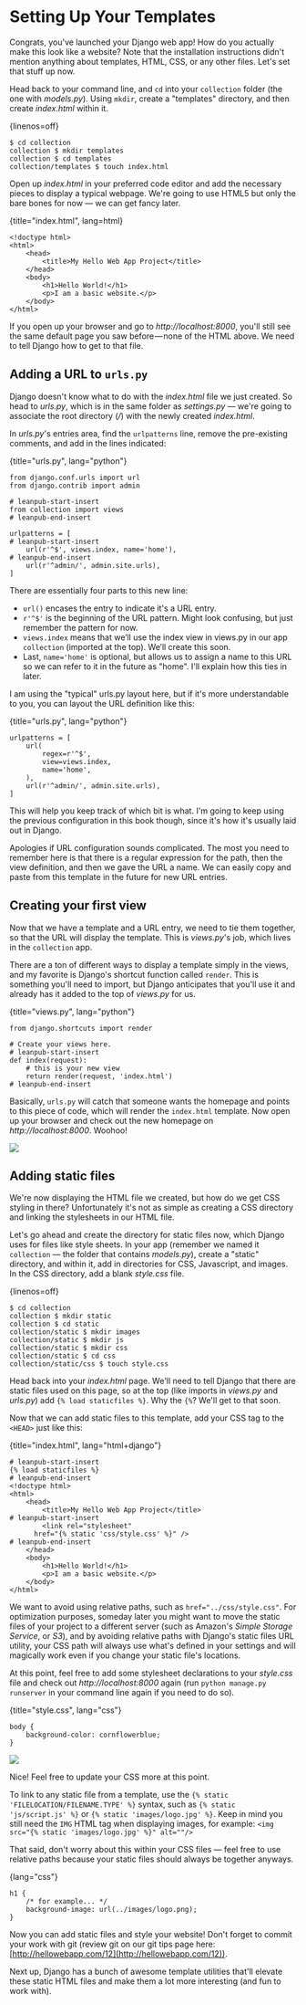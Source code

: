 # Setting Up Your Templates

Congrats, you've launched your Django web app! How do you actually make this
look like a website? Note that the installation instructions didn't mention
anything about templates, HTML, CSS, or any other files. Let's set that stuff up
now.

Head back to your command line, and `cd` into your `collection` folder (the one
with *models.py*). Using `mkdir`, create a "templates" directory, and then
create *index.html* within it.

{linenos=off}
```
$ cd collection
collection $ mkdir templates
collection $ cd templates
collection/templates $ touch index.html
```

Open up *index.html* in your preferred code editor and add the necessary pieces
to display a typical webpage. We're going to use HTML5 but only the bare bones
for now — we can get fancy later.

{title="index.html", lang=html}
```
<!doctype html>
<html>
    <head>
        <title>My Hello Web App Project</title>
    </head>
    <body>
        <h1>Hello World!</h1>
        <p>I am a basic website.</p>
    </body>
</html>
```

If you open up your browser and go to *http://localhost:8000*, you'll still see
the same default page you saw before — none of the HTML above. We need to tell
Django how to get to that file.

## Adding a URL to `urls.py`

Django doesn't know what to do with the *index.html* file we just created. So
head to *urls.py*, which is in the same folder as *settings.py* — we're going to
associate the root directory (*/*) with the newly created *index.html*.

In *urls.py*'s entries area, find the `urlpatterns` line, remove the
pre-existing comments, and add in the lines indicated:

{title="urls.py", lang="python"}
```
from django.conf.urls import url
from django.contrib import admin

# leanpub-start-insert
from collection import views
# leanpub-end-insert

urlpatterns = [
# leanpub-start-insert
    url(r'^$', views.index, name='home'),
# leanpub-end-insert
    url(r'^admin/', admin.site.urls),
]
```

There are essentially four parts to this new line:
* `url()` encases the entry to indicate it's a URL entry.
* `r'^$'`  is the beginning of the URL pattern. Might look confusing, but just
    remember the pattern for now.
* `views.index` means that we’ll use the index view in views.py in our app
    `collection` (imported at the top). We’ll create this soon.
* Last, `name='home'` is optional, but allows us to assign a name to this URL so
    we can refer to it in the future as "home". I'll explain how this ties in
    later.

I am using the "typical" urls.py layout here, but if it's more understandable to
you, you can layout the URL definition like this:

{title="urls.py", lang="python"}
```
urlpatterns = [
    url(
        regex=r'^$', 
        view=views.index,
        name='home',
    ),
    url(r'^admin/', admin.site.urls),
]
```

This will help you keep track of which bit is what. I'm going to keep using the
previous configuration in this book though, since it's how it's usually laid out
in Django.

Apologies if URL configuration sounds complicated. The most you need to remember
here is that there is a regular expression for the path, then the view
definition, and then we gave the URL a name. We can easily copy and paste from
this template in the future for new URL entries.

## Creating your first view

Now that we have a template and a URL entry, we need to tie them together, so
that the URL will display the template. This is *views.py*'s job, which lives in
the `collection` app.

There are a ton of different ways to display a template simply in the views, and
my favorite is Django's shortcut function called `render`. This is something
you'll need to import, but Django anticipates that you'll use it and already has
it added to the top of *views.py* for us.

{title="views.py", lang="python"}
```
from django.shortcuts import render

# Create your views here.
# leanpub-start-insert
def index(request): 
    # this is your new view
    return render(request, 'index.html')
# leanpub-end-insert
```

Basically, `urls.py` will catch that someone wants the homepage and points to
this piece of code, which will render the `index.html` template. Now open up
your browser and check out the new homepage on *http://localhost:8000*. Woohoo!

![](images/helloworld.png) 

## Adding static files

We're now displaying the HTML file we created, but how do we get CSS styling in
there? Unfortunately it's not as simple as creating a CSS directory and linking
the stylesheets in our HTML file.

Let's go ahead and create the directory for static files now, which Django uses
for files like style sheets. In your app (remember we named it `collection` —
the folder that contains *models.py*), create a "static" directory, and within
it, add in directories for CSS, Javascript, and images. In the CSS directory,
add a blank *style.css* file.

{linenos=off}
```
$ cd collection
collection $ mkdir static
collection $ cd static
collection/static $ mkdir images
collection/static $ mkdir js
collection/static $ mkdir css
collection/static $ cd css
collection/static/css $ touch style.css
```

Head back into your *index.html* page. We'll need to tell Django that there are
static files used on this page, so at the top (like imports in *views.py* and
*urls.py*) add `{% load staticfiles %}`. Why the `{%`? We'll get to that soon.

Now that we can add static files to this template, add your CSS tag to the
`<HEAD>` just like this:

{title="index.html", lang="html+django"}
```
# leanpub-start-insert
{% load staticfiles %}
# leanpub-end-insert
<!doctype html>
<html>
    <head>
        <title>My Hello Web App Project</title>
# leanpub-start-insert
        <link rel="stylesheet" 
      href="{% static 'css/style.css' %}" />
# leanpub-end-insert
    </head>
    <body>
        <h1>Hello World!</h1>
        <p>I am a basic website.</p>
    </body>
</html>
```

We want to avoid using relative paths, such as `href="../css/style.css"`.  For
optimization purposes, someday later you might want to move the static files of
your project to a different server (such as Amazon's *Simple Storage Service*,
or *S3*), and by avoiding relative paths with Django's static files URL utility,
your CSS path will always use what's defined in your settings and will magically
work even  if you change your static file's locations.

At this point, feel free to add some stylesheet declarations to your *style.css*
file and check out *http://localhost:8000* again  (run `python manage.py
runserver` in your command line again if you need to do so).

{title="style.css", lang="css"}
```
body {
    background-color: cornflowerblue;
}
```

![](images/bluehelloworld.png) 

Nice! Feel free to update your CSS more at this point.

To link to any static file from a template, use the `{% static
'FILELOCATION/FILENAME.TYPE' %}` syntax, such as `{% static 'js/script.js' %}`
or `{% static 'images/logo.jpg' %}`. Keep in mind you still need the `IMG` HTML
tag when displaying images, for example: `<img src="{% static 'images/logo.jpg'
%}" alt=""/>`

That said, don't worry about this within your CSS files — feel free to use
relative paths because your static files should always be together anyways.

{lang="css"}
```
h1 {
    /* for example... */
    background-image: url(../images/logo.png);
}
```

Now you can add static files and style your website! Don't forget to commit your
work with git (review git on our git tips page here:
[http://hellowebapp.com/12](http://hellowebapp.com/12)).

Next up, Django has a bunch of awesome template utilities that'll elevate these
static HTML files and make them a lot more interesting (and fun to work with).
